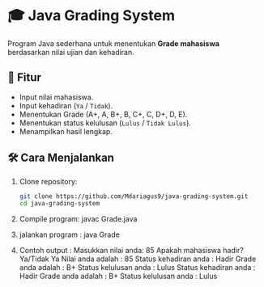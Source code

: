 # 🎓 Java Grading System

Program Java sederhana untuk menentukan **Grade mahasiswa** berdasarkan nilai ujian dan kehadiran.

## 📌 Fitur
- Input nilai mahasiswa.
- Input kehadiran (`Ya` / `Tidak`).
- Menentukan Grade (A+, A, B+, B, C+, C, D+, D, E).
- Menentukan status kelulusan (`Lulus` / `Tidak Lulus`).
- Menampilkan hasil lengkap.

## 🛠️ Cara Menjalankan
1. Clone repository:
   ```bash
   git clone https://github.com/Mdariagus9/java-grading-system.git
   cd java-grading-system

2. Compile program:
   javac Grade.java
3. jalankan program :
   java Grade

4. Contoh output :
   Masukkan nilai anda:
   85
   Apakah mahasiswa hadir? Ya/Tidak
   Ya
   Nilai anda adalah : 85
   Status kehadiran anda : Hadir
   Grade anda adalah : B+
   Status kelulusan anda : Lulus
Status kehadiran anda : Hadir
Grade anda adalah : B+
Status kelulusan anda : Lulus
